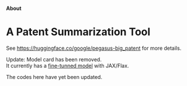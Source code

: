 #### About 

# A Patent Summarization Tool

See https://huggingface.co/google/pegasus-big_patent for more details.

Update: 
Model card has been removed.  
It currently has a [fine-tunned model](https://github.com/google-research/pegasus/tree/main/pegasus/flax) with JAX/Flax.  

The codes here have yet been updated.
